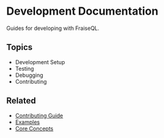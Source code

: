 # Development Documentation

Guides for developing with FraiseQL.

## Topics

- Development Setup
- Testing
- Debugging
- Contributing

## Related

- [Contributing Guide](CONTRIBUTING.md)
- [Examples](../../examples/)
- [Core Concepts](../core/)
